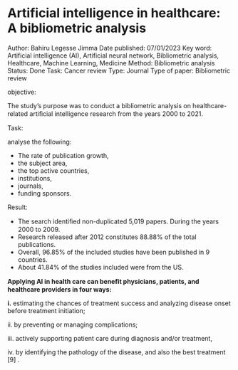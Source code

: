 # Artificial intelligence in healthcare: A bibliometric analysis

Author: Bahiru Legesse Jimma
Date published: 07/01/2023
Key word: Artificial intelligence (AI), Artificial neural network, Bibliometric analysis, Healthcare, Machine Learning, Medicine
Method: Bibliometric analysis
Status: Done
Task: Cancer review
Type: Journal
Type of paper: Bibliometric review

objective:

The study’s purpose was to conduct a bibliometric analysis on healthcare-related artiﬁcial
intelligence research from the years 2000 to 2021.

Task:

analyse the following:

- The rate of publication growth,
- the subject area,
- the top active countries,
- institutions,
- journals,
- funding sponsors.

Result:

- The search identiﬁed non-duplicated 5,019 papers. During the years 2000 to 2009.
- Research released after 2012 constitutes 88.88% of the total publications.
- Overall, 96.85% of the included studies have been published in 9 countries.
- About 41.84% of the studies included were from the US.

**Applying AI in health care can beneﬁt physicians, patients, and healthcare providers in four ways:** 

**i.** estimating the chances of treatment success and analyzing disease onset before treatment initiation;

ii. by preventing or managing complications; 

iii. actively supporting patient care during diagnosis and/or treatment, 

iv. by identifying the pathology of the disease, and also the best treatment [9] .